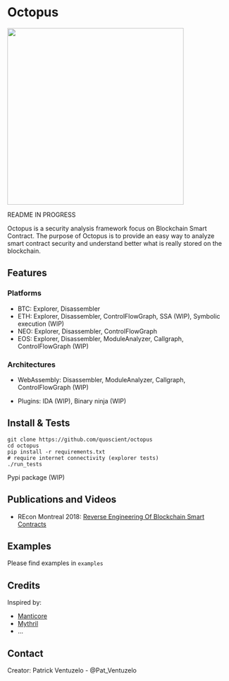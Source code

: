 # Octopus

<img src="/images/logo-medium.png" height="400px"/>

README IN PROGRESS

Octopus is a security analysis framework focus on Blockchain Smart Contract. The purpose of Octopus is to provide an easy way to analyze smart contract security and understand better what is really stored on the blockchain.

## Features

### Platforms
* BTC: Explorer, Disassembler
* ETH: Explorer, Disassembler, ControlFlowGraph, SSA (WIP), Symbolic execution (WIP)
* NEO: Explorer, Disassembler, ControlFlowGraph
* EOS: Explorer, Disassembler, ModuleAnalyzer, Callgraph, ControlFlowGraph (WIP)

### Architectures
* WebAssembly: Disassembler, ModuleAnalyzer, Callgraph, ControlFlowGraph (WIP)


* Plugins: IDA (WIP), Binary ninja (WIP)

## Install & Tests

```
git clone https://github.com/quoscient/octopus
cd octopus
pip install -r requirements.txt
# require internet connectivity (explorer tests)
./run_tests
```

Pypi package (WIP)

## Publications and Videos

* REcon Montreal 2018: [Reverse Engineering Of Blockchain Smart Contracts](https://recon.cx/2018/montreal/schedule/system/event_attachments/attachments/000/000/053/original/RECON-MTL-2018-Reversing_blockchains_smart_contracts.pdf)

## Examples

Please find examples in ```examples```

## Credits

Inspired by:
* [Manticore](https://github.com/trailofbits/manticore)
* [Mythril](https://github.com/ConsenSys/mythril)
* ...

## Contact

Creator: Patrick Ventuzelo - @Pat_Ventuzelo
